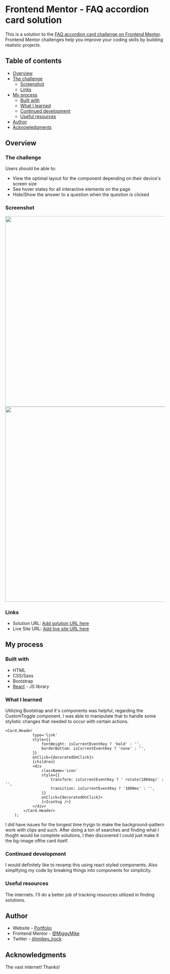 # Frontend Mentor - FAQ accordion card solution

This is a solution to the [FAQ accordion card challenge on Frontend Mentor](https://www.frontendmentor.io/challenges/faq-accordion-card-XlyjD0Oam). Frontend Mentor challenges help you improve your coding skills by building realistic projects.

## Table of contents

-   [Overview](#overview)
-   [The challenge](#the-challenge)
    -   [Screenshot](#screenshot)
    -   [Links](#links)
-   [My process](#my-process)
    -   [Built with](#built-with)
    -   [What I learned](#what-i-learned)
    -   [Continued development](#continued-development)
    -   [Useful resources](#useful-resources)
-   [Author](#author)
-   [Acknowledgments](#acknowledgments)

## Overview

### The challenge

Users should be able to:

-   View the optimal layout for the component depending on their device's screen size
-   See hover states for all interactive elements on the page
-   Hide/Show the answer to a question when the question is clicked

### Screenshot

<image src='./src/images/desktop-view.png' width='600' >
<image src='./src/images/mobile-view.png' height='615'>

### Links

-   Solution URL: [Add solution URL here](https://github.com/MiggyMike/faq-accordian-card)
-   Live Site URL: [Add live site URL here](fm-faq-mjj.netlify.app)

## My process

### Built with

-   HTML
-   CSS/Sass
-   Bootstrap
-   [React](https://reactjs.org/) - JS library

### What I learned

Utilizing Bootstrap and it's components was helpful, regarding the CustomToggle component. I was able to manipulate that to handle some stylistic changes that needed to occur with certain actions.

```
<Card.Header
            type='link'
            style={{
                fontWeight: isCurrentEventKey ? 'bold' : '',
                borderBottom: isCurrentEventKey ? 'none' : '',
            }}
            onClick={decoratedOnClick}>
            {children}
            <div
                className='icon'
                style={{
                    transform: isCurrentEventKey ? ' rotate(180deg)' : '',
                    transition: isCurrentEventKey ? '1000ms' : '',
                }}
                onClick={decoratedOnClick}>
                {<IconSvg />}
            </div>
        </Card.Header>
    );
```

I did have issues for the longest time tryign to make the background-pattern work with clips and such. After doing a ton of searches and finding what I thoght would be complete solutions, I then discovered I could just make it the bg-image ofthe card itself.

### Continued development

I would definitely like to revamp this using react styled components. Also simplfying my code by breaking things into components for simplicity.

### Useful resources

The internets. I'll do a better job of tracking resources utilized in finding solutions.

## Author

-   Website - [Portfolio](https://github.com/MiggyMike)
-   Frontend Mentor - [@MiggyMike](https://www.frontendmentor.io/profile/MiggyMike)
-   Twitter - [@imikey_irock](https://www.twitter.com/imikey_irock)

## Acknowledgments

The vast internet! Thanks!
